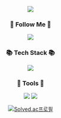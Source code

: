 <div align="center">
          <img src="https://capsule-render.vercel.app/api?type=waving&color=auto&height=200&section=header&text=Sehee's+Github!&fontSize=90" />
</div>

<div align="center">
          <h3>🌈 Follow Me 🌈</h3>
         
<a href="https://mail.google.com/"><img src="https://img.shields.io/badge/ysh018742@gmail.com-FFCD00?style=flat-square&logo=google&logoColor=white"/></a>


  <h3>📚 Tech Stack 📚</h3>

<img src="https://img.shields.io/badge/Python-3776AB?style=flat-square&logo=python&logoColor=white"/> 

<h3>🔧 Tools 🔧</h3>

<img src="https://img.shields.io/badge/PyCharm CE-000000?style=flat-square&logo=pycharm&logoColor=white"/> <img src="https://img.shields.io/badge/Anaconda-44A833?style=flat-square&logo=anaconda&logoColor=white"/> 



[![Solved.ac프로필](http://mazassumnida.wtf/api/v2/generate_badge?boj=yongsehee)](https://solved.ac/yongsehee)

</div>

